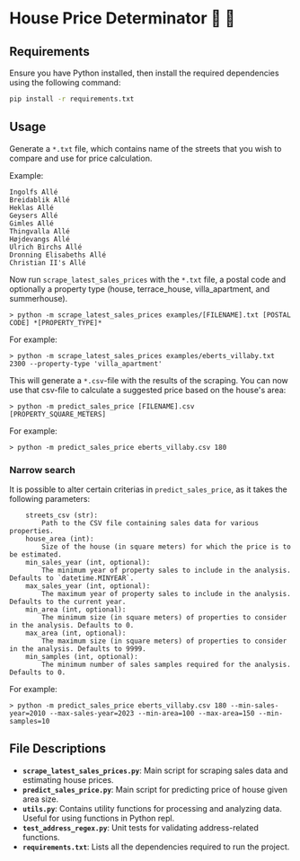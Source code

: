 # House Price Determinator 🏡 🤑

## Requirements
Ensure you have Python installed, then install the required dependencies using the following command:

```bash
pip install -r requirements.txt
```

## Usage
Generate a `*.txt` file, which contains name of the streets that you wish to compare and use for price calculation. 

Example: 
```
Ingolfs Allé
Breidablik Allé
Heklas Allé
Geysers Allé
Gimles Allé
Thingvalla Allé
Højdevangs Allé
Ulrich Birchs Allé
Dronning Elisabeths Allé
Christian II's Allé
```

Now run `scrape_latest_sales_prices` with the `*.txt` file, a postal code and optionally a property type (house, terrace_house, villa_apartment, and summerhouse). 

```shell
> python -m scrape_latest_sales_prices examples/[FILENAME].txt [POSTAL CODE] *[PROPERTY_TYPE]*
```

For example: 
```shell
> python -m scrape_latest_sales_prices examples/eberts_villaby.txt 2300 --property-type 'villa_apartment'
```

This will generate a `*.csv`-file with the results of the scraping. You can now use that csv-file to calculate a suggested price based on the house's area: 

```shell
> python -m predict_sales_price [FILENAME].csv [PROPERTY_SQUARE_METERS]
```

For example:

```shell
> python -m predict_sales_price eberts_villaby.csv 180
```

### Narrow search
It is possible to alter certain criterias in `predict_sales_price`, as it takes the following parameters: 

```
    streets_csv (str): 
        Path to the CSV file containing sales data for various properties.
    house_area (int): 
        Size of the house (in square meters) for which the price is to be estimated.
    min_sales_year (int, optional): 
        The minimum year of property sales to include in the analysis. Defaults to `datetime.MINYEAR`.
    max_sales_year (int, optional): 
        The maximum year of property sales to include in the analysis. Defaults to the current year.
    min_area (int, optional): 
        The minimum size (in square meters) of properties to consider in the analysis. Defaults to 0.
    max_area (int, optional): 
        The maximum size (in square meters) of properties to consider in the analysis. Defaults to 9999.
    min_samples (int, optional): 
        The minimum number of sales samples required for the analysis. Defaults to 0.
```

For example: 
```shell
> python -m predict_sales_price eberts_villaby.csv 180 --min-sales-year=2010 --max-sales-year=2023 --min-area=100 --max-area=150 --min-samples=10
```

## File Descriptions
- **`scrape_latest_sales_prices.py`**: Main script for scraping sales data and estimating house prices.
- **`predict_sales_price.py`**: Main script for predicting price of house given area size.
- **`utils.py`**: Contains utility functions for processing and analyzing data. Useful for using functions in Python repl. 
- **`test_address_regex.py`**: Unit tests for validating address-related functions.
- **`requirements.txt`**: Lists all the dependencies required to run the project.
